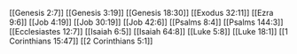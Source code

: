 [[Genesis 2:7]]
[[Genesis 3:19]]
[[Genesis 18:30]]
[[Exodus 32:11]]
[[Ezra 9:6]]
[[Job 4:19]]
[[Job 30:19]]
[[Job 42:6]]
[[Psalms 8:4]]
[[Psalms 144:3]]
[[Ecclesiastes 12:7]]
[[Isaiah 6:5]]
[[Isaiah 64:8]]
[[Luke 5:8]]
[[Luke 18:1]]
[[1 Corinthians 15:47]]
[[2 Corinthians 5:1]]
